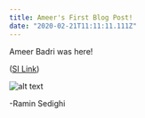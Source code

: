 ```yaml
---
title: Ameer's First Blog Post!
date: "2020-02-21T11:11:11.111Z"
---
```


Ameer Badri was here! 

([SI Link](https://www.si.com/nba/2018/10/24/kobe-bryant-photos-mamba-mentality-book-excerpt-jordan))

![alt text](https://media.giphy.com/media/xT0xeJpnrWC4XWblEk/giphy.gif "Logo Title Text 1")


-Ramin Sedighi